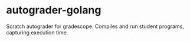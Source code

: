 # autograder-golang

Scratch autograder for gradescope. Compiles and run student programs, capturing execution time.

